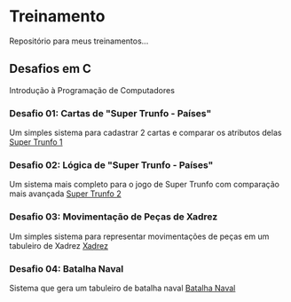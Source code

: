 # Treinamento
Repositório para meus treinamentos...

## Desafios em C
Introdução à Programação de Computadores

### Desafio 01: Cartas de "Super Trunfo - Países"
Um simples sistema para cadastrar 2 cartas e comparar os atributos delas
[Super Trunfo 1](./desafios-e-c/cartasSuperTrunfo.c)

### Desafio 02: Lógica de "Super Trunfo - Países"
Um sistema mais completo para o jogo de Super Trunfo com comparação mais avançada
[Super Trunfo 2](./desafios-e-c/logicaSuperTrunfo.c)

### Desafio 03: Movimentação de Peças de Xadrez
Um simples sistema para representar movimentações de peças em um tabuleiro de Xadrez
[Xadrez](./desafios-e-c/xadrez.c)

### Desafio 04: Batalha Naval
Sistema que gera um tabuleiro de batalha naval
[Batalha Naval](./desafios-e-c/batalhaNaval.c)
